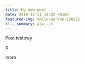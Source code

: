 ```yaml
---
title: My new post
date: 2018-12-11 14:02 +0100
featured-img: emile-perron-190221
<!-- summary: ala -->
---
```


Post testowy

X

more